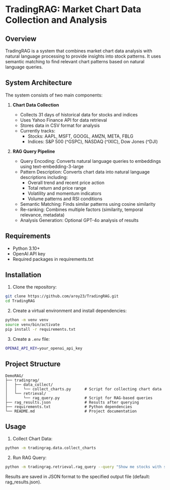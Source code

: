 # TradingRAG: Market Chart Data Collection and Analysis

## Overview

TradingRAG is a system that combines market chart data analysis with natural language processing to provide insights into stock patterns. It uses semantic matching to find relevant chart patterns based on natural language queries.

## System Architecture

The system consists of two main components:

1. **Chart Data Collection**
   - Collects 31 days of historical data for stocks and indices
   - Uses Yahoo Finance API for data retrieval
   - Stores data in CSV format for analysis
   - Currently tracks:
     - Stocks: AAPL, MSFT, GOOGL, AMZN, META, FBLG
     - Indices: S&P 500 (^GSPC), NASDAQ (^IXIC), Dow Jones (^DJI)

2. **RAG Query Pipeline**
   - Query Encoding: Converts natural language queries to embeddings using text-embedding-3-large
   - Pattern Description: Converts chart data into natural language descriptions including:
     - Overall trend and recent price action
     - Total return and price range
     - Volatility and momentum indicators
     - Volume patterns and RSI conditions
   - Semantic Matching: Finds similar patterns using cosine similarity
   - Re-ranking: Combines multiple factors (similarity, temporal relevance, metadata)
   - Analysis Generation: Optional GPT-4o analysis of results

## Requirements

- Python 3.10+
- OpenAI API key
- Required packages in requirements.txt

## Installation

1. Clone the repository:
```bash
git clone https://github.com/aroy23/TradingRAG.git
cd TradingRAG
```

2. Create a virtual environment and install dependencies:
```bash
python -m venv venv
source venv/bin/activate
pip install -r requirements.txt
```

3. Create a `.env` file:
```bash
OPENAI_API_KEY=your_openai_api_key
```

## Project Structure
```
DemoRAG/
├── tradingrag/
│   ├── data_collect/
│   │   └── collect_charts.py      # Script for collecting chart data
│   └── retrieval/
│       └── rag_query.py           # Script for RAG-based queries
├── rag_results.json               # Results after querying
├── requirements.txt               # Python dependencies
└── README.md                      # Project documentation
```

## Usage

1. Collect Chart Data:
```bash
python -m tradingrag.data.collect_charts
```

2. Run RAG Query:
```bash
python -m tradingrag.retrieval.rag_query --query "Show me stocks with strong upward momentum" --generate --top_k 1
```

Results are saved in JSON format to the specified output file (default: rag_results.json).